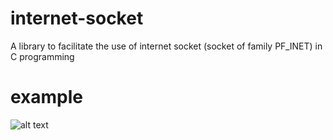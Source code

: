 # internet-socket
A library to facilitate the use of internet socket (socket of family PF_INET) in C programming


# example

![alt text](https://github.com/youben11/inet-socket/example.png "example")
